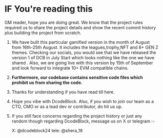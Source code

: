 # IF You're reading this
GM reader, hope you are doing great.
We know that the project rules required us to share the project details and show the recent commit history plus building the project from scratch.

1) We have built this particular gamified version in the month of August from 16th-25th August. It includes the leagues,trophy,NFT and 8+ GEN Z themes. Checking our socials, you would see that we have released the version 1 of DCB in July Start which looks nothing like the one we have shared . Also, we are going live with this version by 15th of September and look forward to integrate 10+ EVM compatible chains.
2) **Furthermore, our codebase contains sensitive code files which prohibit us from sharing the code.**
3) Thanks for understanding if you have read till here.
4) Hope you vibe with DcodeBlock. Also, if you wish to join our team as a CTO, CMO or as a lead dev or contributor, do hit us up.
5) If you still face concerns regarding the project history or just any random though regarding DcodeBlock, message us on X or telegram :-

   X: @dcodeblock24
   tele: @shera_18
